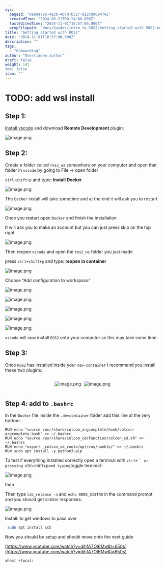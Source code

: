 ```yaml
---
sys:
  pageId: "89e0a78c-4e2b-4070-b327-d28cb0694742"
  createdTime: "2024-08-21T00:24:00.000Z"
  lastEditedTime: "2024-11-01T18:57:00.000Z"
  propFilepath: "docs/Guides/intro_to_ROS2/Getting started with ROS2.md"
title: "Getting started with ROS2"
date: "2024-11-01T18:57:00.000Z"
description: ""
tags:
  - "Onboarding"
author: "Overridden author"
draft: false
weight: 141
toc: false
icon: ""
---
```


# TODO: add wsl install

## Step 1:

[Install vscode](https://code.visualstudio.com/download) and download **Remote Development** plugin:

![image.png](https://prod-files-secure.s3.us-west-2.amazonaws.com/d518164a-d88e-44d1-a4ee-3adb3bd8bce0/efb52993-1881-4a40-b95e-6f020334f022/image.png?X-Amz-Algorithm=AWS4-HMAC-SHA256&X-Amz-Content-Sha256=UNSIGNED-PAYLOAD&X-Amz-Credential=ASIAZI2LB466TGLY6GFG%2F20250220%2Fus-west-2%2Fs3%2Faws4_request&X-Amz-Date=20250220T230750Z&X-Amz-Expires=3600&X-Amz-Security-Token=IQoJb3JpZ2luX2VjEJz%2F%2F%2F%2F%2F%2F%2F%2F%2F%2FwEaCXVzLXdlc3QtMiJIMEYCIQDmkTqhZm8%2BhBAmyWfa5Hpn0aGV6GxyMnFGkFjztfcHowIhAOQI%2FOeH73uka60a2jyT6Rqsb8ICRniuxQJcuW9qVs%2FvKogECMX%2F%2F%2F%2F%2F%2F%2F%2F%2F%2FwEQABoMNjM3NDIzMTgzODA1IgzpYWWCFZfxs1o8yh0q3AO8FMPRG7RIqtt4D3vw3GRb8e1VNFGJljc9SPDIivN5a2oPtpA6kZ16Xh2KiRHHod1ywjPPi%2BQb%2BjWLz2oaRmggAWJx5u9GbmkxyN1tmbAwlIxS7cT%2FcMZF0AyIJZgP%2B79gUbcsgloabmh1sQ2jFCunca6vQjZtxnvQSZdhsCd4yMYDe%2BrcyiRKdAEUJcVSKa1whGIxuUN9c%2FN8azRRDuk4EpLlQ6x0QE%2Bmsdz%2B3%2F%2FIYLu4o4h9sHcB4v7rJf80wmoeN1efrS1Dj%2FMwGPjAvhT99hIjOnfozvrQu5yq5YzfO2BMLmJ63rwVqXcPFKF24cCBDQV6uycUTwRKPaqIDixylFdHkz%2FtNq%2BuxnnHeRBppuKR%2BR%2FD36hwOeGS7IpTv1QDZ9NlSxfz7zkcN47gQ3fTWkq2GfEpxNGkcGkUmB%2FIINyeviz1oWQAKfQAU51vaF8h7%2Bsv0D%2BZC%2BCudLwkVWj9bAeKfy1HGPfe%2Bim9z184a8ipkfWDoydZi16OUCdr30xJfbc%2Fg%2BNs1b%2By3eG6Duwr%2B4lIOVWudzvbP3ahyBFW%2FoTbG5CvCKtPBHGd46oXxfvks2nSjil1pnJRTydPjXXSRGD5ZF25F3fgpW1GvyupdRqcjz3g9xgwwDOKDjCBjt69BjqkAeWy%2FUwSaJ3C2fB%2FEa%2F1HCD5TsEzs%2BHBn9V%2FXhfiws7JdwcXZ78lIwIMdkxzL0DjIxGCneS0TLkFDEU5NONovyFUey3oGtwo7B1YNoV5GHrXq8V1IBJlDgwHCEuV%2BgGZTxCJ%2F8TOCD9IWPFs%2FwXPkb3WwY3KI1FbXqVvaboiIU%2BUovZwroNoiDVatzG1qPHFT0pFyUbISdGfne6z6ZO4BYT6nqnZ&X-Amz-Signature=5ac90866b403a006800bc46db9e6056f563b5c661edf13038f772d7dcf7c2f06&X-Amz-SignedHeaders=host&x-id=GetObject)

## Step 2:

Create a folder called `ros2_ws` somewhere on your computer and open that folder in `vscode` by going to File → open folder 

`ctrl+shift+p` and type: **Install Docker**

![image.png](https://prod-files-secure.s3.us-west-2.amazonaws.com/d518164a-d88e-44d1-a4ee-3adb3bd8bce0/2269dc0e-1cd5-47ff-bceb-c04ad9b2eab0/image.png?X-Amz-Algorithm=AWS4-HMAC-SHA256&X-Amz-Content-Sha256=UNSIGNED-PAYLOAD&X-Amz-Credential=ASIAZI2LB466TGLY6GFG%2F20250220%2Fus-west-2%2Fs3%2Faws4_request&X-Amz-Date=20250220T230750Z&X-Amz-Expires=3600&X-Amz-Security-Token=IQoJb3JpZ2luX2VjEJz%2F%2F%2F%2F%2F%2F%2F%2F%2F%2FwEaCXVzLXdlc3QtMiJIMEYCIQDmkTqhZm8%2BhBAmyWfa5Hpn0aGV6GxyMnFGkFjztfcHowIhAOQI%2FOeH73uka60a2jyT6Rqsb8ICRniuxQJcuW9qVs%2FvKogECMX%2F%2F%2F%2F%2F%2F%2F%2F%2F%2FwEQABoMNjM3NDIzMTgzODA1IgzpYWWCFZfxs1o8yh0q3AO8FMPRG7RIqtt4D3vw3GRb8e1VNFGJljc9SPDIivN5a2oPtpA6kZ16Xh2KiRHHod1ywjPPi%2BQb%2BjWLz2oaRmggAWJx5u9GbmkxyN1tmbAwlIxS7cT%2FcMZF0AyIJZgP%2B79gUbcsgloabmh1sQ2jFCunca6vQjZtxnvQSZdhsCd4yMYDe%2BrcyiRKdAEUJcVSKa1whGIxuUN9c%2FN8azRRDuk4EpLlQ6x0QE%2Bmsdz%2B3%2F%2FIYLu4o4h9sHcB4v7rJf80wmoeN1efrS1Dj%2FMwGPjAvhT99hIjOnfozvrQu5yq5YzfO2BMLmJ63rwVqXcPFKF24cCBDQV6uycUTwRKPaqIDixylFdHkz%2FtNq%2BuxnnHeRBppuKR%2BR%2FD36hwOeGS7IpTv1QDZ9NlSxfz7zkcN47gQ3fTWkq2GfEpxNGkcGkUmB%2FIINyeviz1oWQAKfQAU51vaF8h7%2Bsv0D%2BZC%2BCudLwkVWj9bAeKfy1HGPfe%2Bim9z184a8ipkfWDoydZi16OUCdr30xJfbc%2Fg%2BNs1b%2By3eG6Duwr%2B4lIOVWudzvbP3ahyBFW%2FoTbG5CvCKtPBHGd46oXxfvks2nSjil1pnJRTydPjXXSRGD5ZF25F3fgpW1GvyupdRqcjz3g9xgwwDOKDjCBjt69BjqkAeWy%2FUwSaJ3C2fB%2FEa%2F1HCD5TsEzs%2BHBn9V%2FXhfiws7JdwcXZ78lIwIMdkxzL0DjIxGCneS0TLkFDEU5NONovyFUey3oGtwo7B1YNoV5GHrXq8V1IBJlDgwHCEuV%2BgGZTxCJ%2F8TOCD9IWPFs%2FwXPkb3WwY3KI1FbXqVvaboiIU%2BUovZwroNoiDVatzG1qPHFT0pFyUbISdGfne6z6ZO4BYT6nqnZ&X-Amz-Signature=e95e1e0f4ba9270ab152950a084403dc88462e59649abfcb4b3d35a2816dbebc&X-Amz-SignedHeaders=host&x-id=GetObject)

The `Docker` install will take sometime and at the end it will ask you to restart

![image.png](https://prod-files-secure.s3.us-west-2.amazonaws.com/d518164a-d88e-44d1-a4ee-3adb3bd8bce0/ed233f78-be33-4b1f-b89c-9c346c0e961e/image.png?X-Amz-Algorithm=AWS4-HMAC-SHA256&X-Amz-Content-Sha256=UNSIGNED-PAYLOAD&X-Amz-Credential=ASIAZI2LB466TGLY6GFG%2F20250220%2Fus-west-2%2Fs3%2Faws4_request&X-Amz-Date=20250220T230750Z&X-Amz-Expires=3600&X-Amz-Security-Token=IQoJb3JpZ2luX2VjEJz%2F%2F%2F%2F%2F%2F%2F%2F%2F%2FwEaCXVzLXdlc3QtMiJIMEYCIQDmkTqhZm8%2BhBAmyWfa5Hpn0aGV6GxyMnFGkFjztfcHowIhAOQI%2FOeH73uka60a2jyT6Rqsb8ICRniuxQJcuW9qVs%2FvKogECMX%2F%2F%2F%2F%2F%2F%2F%2F%2F%2FwEQABoMNjM3NDIzMTgzODA1IgzpYWWCFZfxs1o8yh0q3AO8FMPRG7RIqtt4D3vw3GRb8e1VNFGJljc9SPDIivN5a2oPtpA6kZ16Xh2KiRHHod1ywjPPi%2BQb%2BjWLz2oaRmggAWJx5u9GbmkxyN1tmbAwlIxS7cT%2FcMZF0AyIJZgP%2B79gUbcsgloabmh1sQ2jFCunca6vQjZtxnvQSZdhsCd4yMYDe%2BrcyiRKdAEUJcVSKa1whGIxuUN9c%2FN8azRRDuk4EpLlQ6x0QE%2Bmsdz%2B3%2F%2FIYLu4o4h9sHcB4v7rJf80wmoeN1efrS1Dj%2FMwGPjAvhT99hIjOnfozvrQu5yq5YzfO2BMLmJ63rwVqXcPFKF24cCBDQV6uycUTwRKPaqIDixylFdHkz%2FtNq%2BuxnnHeRBppuKR%2BR%2FD36hwOeGS7IpTv1QDZ9NlSxfz7zkcN47gQ3fTWkq2GfEpxNGkcGkUmB%2FIINyeviz1oWQAKfQAU51vaF8h7%2Bsv0D%2BZC%2BCudLwkVWj9bAeKfy1HGPfe%2Bim9z184a8ipkfWDoydZi16OUCdr30xJfbc%2Fg%2BNs1b%2By3eG6Duwr%2B4lIOVWudzvbP3ahyBFW%2FoTbG5CvCKtPBHGd46oXxfvks2nSjil1pnJRTydPjXXSRGD5ZF25F3fgpW1GvyupdRqcjz3g9xgwwDOKDjCBjt69BjqkAeWy%2FUwSaJ3C2fB%2FEa%2F1HCD5TsEzs%2BHBn9V%2FXhfiws7JdwcXZ78lIwIMdkxzL0DjIxGCneS0TLkFDEU5NONovyFUey3oGtwo7B1YNoV5GHrXq8V1IBJlDgwHCEuV%2BgGZTxCJ%2F8TOCD9IWPFs%2FwXPkb3WwY3KI1FbXqVvaboiIU%2BUovZwroNoiDVatzG1qPHFT0pFyUbISdGfne6z6ZO4BYT6nqnZ&X-Amz-Signature=0cfd4f2ac0b36eaa891d0366494983b3b4dfafd186c4571b121c7969c8682ef5&X-Amz-SignedHeaders=host&x-id=GetObject)

Once you restart open `Docker` and finish the installation

It will ask you to make an account but you can just press skip on the top right

![image.png](https://prod-files-secure.s3.us-west-2.amazonaws.com/d518164a-d88e-44d1-a4ee-3adb3bd8bce0/21010ad9-1659-4fd9-9f59-9932a09b2a3d/image.png?X-Amz-Algorithm=AWS4-HMAC-SHA256&X-Amz-Content-Sha256=UNSIGNED-PAYLOAD&X-Amz-Credential=ASIAZI2LB466TGLY6GFG%2F20250220%2Fus-west-2%2Fs3%2Faws4_request&X-Amz-Date=20250220T230750Z&X-Amz-Expires=3600&X-Amz-Security-Token=IQoJb3JpZ2luX2VjEJz%2F%2F%2F%2F%2F%2F%2F%2F%2F%2FwEaCXVzLXdlc3QtMiJIMEYCIQDmkTqhZm8%2BhBAmyWfa5Hpn0aGV6GxyMnFGkFjztfcHowIhAOQI%2FOeH73uka60a2jyT6Rqsb8ICRniuxQJcuW9qVs%2FvKogECMX%2F%2F%2F%2F%2F%2F%2F%2F%2F%2FwEQABoMNjM3NDIzMTgzODA1IgzpYWWCFZfxs1o8yh0q3AO8FMPRG7RIqtt4D3vw3GRb8e1VNFGJljc9SPDIivN5a2oPtpA6kZ16Xh2KiRHHod1ywjPPi%2BQb%2BjWLz2oaRmggAWJx5u9GbmkxyN1tmbAwlIxS7cT%2FcMZF0AyIJZgP%2B79gUbcsgloabmh1sQ2jFCunca6vQjZtxnvQSZdhsCd4yMYDe%2BrcyiRKdAEUJcVSKa1whGIxuUN9c%2FN8azRRDuk4EpLlQ6x0QE%2Bmsdz%2B3%2F%2FIYLu4o4h9sHcB4v7rJf80wmoeN1efrS1Dj%2FMwGPjAvhT99hIjOnfozvrQu5yq5YzfO2BMLmJ63rwVqXcPFKF24cCBDQV6uycUTwRKPaqIDixylFdHkz%2FtNq%2BuxnnHeRBppuKR%2BR%2FD36hwOeGS7IpTv1QDZ9NlSxfz7zkcN47gQ3fTWkq2GfEpxNGkcGkUmB%2FIINyeviz1oWQAKfQAU51vaF8h7%2Bsv0D%2BZC%2BCudLwkVWj9bAeKfy1HGPfe%2Bim9z184a8ipkfWDoydZi16OUCdr30xJfbc%2Fg%2BNs1b%2By3eG6Duwr%2B4lIOVWudzvbP3ahyBFW%2FoTbG5CvCKtPBHGd46oXxfvks2nSjil1pnJRTydPjXXSRGD5ZF25F3fgpW1GvyupdRqcjz3g9xgwwDOKDjCBjt69BjqkAeWy%2FUwSaJ3C2fB%2FEa%2F1HCD5TsEzs%2BHBn9V%2FXhfiws7JdwcXZ78lIwIMdkxzL0DjIxGCneS0TLkFDEU5NONovyFUey3oGtwo7B1YNoV5GHrXq8V1IBJlDgwHCEuV%2BgGZTxCJ%2F8TOCD9IWPFs%2FwXPkb3WwY3KI1FbXqVvaboiIU%2BUovZwroNoiDVatzG1qPHFT0pFyUbISdGfne6z6ZO4BYT6nqnZ&X-Amz-Signature=58c6b3c786316439613185ae76e4f035ac47d5b9e0de2393a3223a85f1bbdb80&X-Amz-SignedHeaders=host&x-id=GetObject)

Then reopen `vscode` and open the `ros2_ws` folder you just made

press `ctrl+shift+p` and type: **reopen in container**

![image.png](https://prod-files-secure.s3.us-west-2.amazonaws.com/d518164a-d88e-44d1-a4ee-3adb3bd8bce0/4e93b8c2-41ad-488c-8095-c74205196118/image.png?X-Amz-Algorithm=AWS4-HMAC-SHA256&X-Amz-Content-Sha256=UNSIGNED-PAYLOAD&X-Amz-Credential=ASIAZI2LB466TGLY6GFG%2F20250220%2Fus-west-2%2Fs3%2Faws4_request&X-Amz-Date=20250220T230750Z&X-Amz-Expires=3600&X-Amz-Security-Token=IQoJb3JpZ2luX2VjEJz%2F%2F%2F%2F%2F%2F%2F%2F%2F%2FwEaCXVzLXdlc3QtMiJIMEYCIQDmkTqhZm8%2BhBAmyWfa5Hpn0aGV6GxyMnFGkFjztfcHowIhAOQI%2FOeH73uka60a2jyT6Rqsb8ICRniuxQJcuW9qVs%2FvKogECMX%2F%2F%2F%2F%2F%2F%2F%2F%2F%2FwEQABoMNjM3NDIzMTgzODA1IgzpYWWCFZfxs1o8yh0q3AO8FMPRG7RIqtt4D3vw3GRb8e1VNFGJljc9SPDIivN5a2oPtpA6kZ16Xh2KiRHHod1ywjPPi%2BQb%2BjWLz2oaRmggAWJx5u9GbmkxyN1tmbAwlIxS7cT%2FcMZF0AyIJZgP%2B79gUbcsgloabmh1sQ2jFCunca6vQjZtxnvQSZdhsCd4yMYDe%2BrcyiRKdAEUJcVSKa1whGIxuUN9c%2FN8azRRDuk4EpLlQ6x0QE%2Bmsdz%2B3%2F%2FIYLu4o4h9sHcB4v7rJf80wmoeN1efrS1Dj%2FMwGPjAvhT99hIjOnfozvrQu5yq5YzfO2BMLmJ63rwVqXcPFKF24cCBDQV6uycUTwRKPaqIDixylFdHkz%2FtNq%2BuxnnHeRBppuKR%2BR%2FD36hwOeGS7IpTv1QDZ9NlSxfz7zkcN47gQ3fTWkq2GfEpxNGkcGkUmB%2FIINyeviz1oWQAKfQAU51vaF8h7%2Bsv0D%2BZC%2BCudLwkVWj9bAeKfy1HGPfe%2Bim9z184a8ipkfWDoydZi16OUCdr30xJfbc%2Fg%2BNs1b%2By3eG6Duwr%2B4lIOVWudzvbP3ahyBFW%2FoTbG5CvCKtPBHGd46oXxfvks2nSjil1pnJRTydPjXXSRGD5ZF25F3fgpW1GvyupdRqcjz3g9xgwwDOKDjCBjt69BjqkAeWy%2FUwSaJ3C2fB%2FEa%2F1HCD5TsEzs%2BHBn9V%2FXhfiws7JdwcXZ78lIwIMdkxzL0DjIxGCneS0TLkFDEU5NONovyFUey3oGtwo7B1YNoV5GHrXq8V1IBJlDgwHCEuV%2BgGZTxCJ%2F8TOCD9IWPFs%2FwXPkb3WwY3KI1FbXqVvaboiIU%2BUovZwroNoiDVatzG1qPHFT0pFyUbISdGfne6z6ZO4BYT6nqnZ&X-Amz-Signature=8480e9f1844fc5335f7807dae53a36f78b1b70799cf39c369d223941dc70fcbd&X-Amz-SignedHeaders=host&x-id=GetObject)

Choose “Add configuration to workspace”

![image.png](https://prod-files-secure.s3.us-west-2.amazonaws.com/d518164a-d88e-44d1-a4ee-3adb3bd8bce0/9560b282-5060-4989-ba37-97e7b2c22476/image.png?X-Amz-Algorithm=AWS4-HMAC-SHA256&X-Amz-Content-Sha256=UNSIGNED-PAYLOAD&X-Amz-Credential=ASIAZI2LB466TGLY6GFG%2F20250220%2Fus-west-2%2Fs3%2Faws4_request&X-Amz-Date=20250220T230750Z&X-Amz-Expires=3600&X-Amz-Security-Token=IQoJb3JpZ2luX2VjEJz%2F%2F%2F%2F%2F%2F%2F%2F%2F%2FwEaCXVzLXdlc3QtMiJIMEYCIQDmkTqhZm8%2BhBAmyWfa5Hpn0aGV6GxyMnFGkFjztfcHowIhAOQI%2FOeH73uka60a2jyT6Rqsb8ICRniuxQJcuW9qVs%2FvKogECMX%2F%2F%2F%2F%2F%2F%2F%2F%2F%2FwEQABoMNjM3NDIzMTgzODA1IgzpYWWCFZfxs1o8yh0q3AO8FMPRG7RIqtt4D3vw3GRb8e1VNFGJljc9SPDIivN5a2oPtpA6kZ16Xh2KiRHHod1ywjPPi%2BQb%2BjWLz2oaRmggAWJx5u9GbmkxyN1tmbAwlIxS7cT%2FcMZF0AyIJZgP%2B79gUbcsgloabmh1sQ2jFCunca6vQjZtxnvQSZdhsCd4yMYDe%2BrcyiRKdAEUJcVSKa1whGIxuUN9c%2FN8azRRDuk4EpLlQ6x0QE%2Bmsdz%2B3%2F%2FIYLu4o4h9sHcB4v7rJf80wmoeN1efrS1Dj%2FMwGPjAvhT99hIjOnfozvrQu5yq5YzfO2BMLmJ63rwVqXcPFKF24cCBDQV6uycUTwRKPaqIDixylFdHkz%2FtNq%2BuxnnHeRBppuKR%2BR%2FD36hwOeGS7IpTv1QDZ9NlSxfz7zkcN47gQ3fTWkq2GfEpxNGkcGkUmB%2FIINyeviz1oWQAKfQAU51vaF8h7%2Bsv0D%2BZC%2BCudLwkVWj9bAeKfy1HGPfe%2Bim9z184a8ipkfWDoydZi16OUCdr30xJfbc%2Fg%2BNs1b%2By3eG6Duwr%2B4lIOVWudzvbP3ahyBFW%2FoTbG5CvCKtPBHGd46oXxfvks2nSjil1pnJRTydPjXXSRGD5ZF25F3fgpW1GvyupdRqcjz3g9xgwwDOKDjCBjt69BjqkAeWy%2FUwSaJ3C2fB%2FEa%2F1HCD5TsEzs%2BHBn9V%2FXhfiws7JdwcXZ78lIwIMdkxzL0DjIxGCneS0TLkFDEU5NONovyFUey3oGtwo7B1YNoV5GHrXq8V1IBJlDgwHCEuV%2BgGZTxCJ%2F8TOCD9IWPFs%2FwXPkb3WwY3KI1FbXqVvaboiIU%2BUovZwroNoiDVatzG1qPHFT0pFyUbISdGfne6z6ZO4BYT6nqnZ&X-Amz-Signature=67211ce1d8073fd62672f53662d800ac0cb9f5cc33b1cd7a744b4859c274dc7b&X-Amz-SignedHeaders=host&x-id=GetObject)

![image.png](https://prod-files-secure.s3.us-west-2.amazonaws.com/d518164a-d88e-44d1-a4ee-3adb3bd8bce0/2ee63f81-886b-48e8-a553-dc6e5eac99e4/image.png?X-Amz-Algorithm=AWS4-HMAC-SHA256&X-Amz-Content-Sha256=UNSIGNED-PAYLOAD&X-Amz-Credential=ASIAZI2LB466TGLY6GFG%2F20250220%2Fus-west-2%2Fs3%2Faws4_request&X-Amz-Date=20250220T230750Z&X-Amz-Expires=3600&X-Amz-Security-Token=IQoJb3JpZ2luX2VjEJz%2F%2F%2F%2F%2F%2F%2F%2F%2F%2FwEaCXVzLXdlc3QtMiJIMEYCIQDmkTqhZm8%2BhBAmyWfa5Hpn0aGV6GxyMnFGkFjztfcHowIhAOQI%2FOeH73uka60a2jyT6Rqsb8ICRniuxQJcuW9qVs%2FvKogECMX%2F%2F%2F%2F%2F%2F%2F%2F%2F%2FwEQABoMNjM3NDIzMTgzODA1IgzpYWWCFZfxs1o8yh0q3AO8FMPRG7RIqtt4D3vw3GRb8e1VNFGJljc9SPDIivN5a2oPtpA6kZ16Xh2KiRHHod1ywjPPi%2BQb%2BjWLz2oaRmggAWJx5u9GbmkxyN1tmbAwlIxS7cT%2FcMZF0AyIJZgP%2B79gUbcsgloabmh1sQ2jFCunca6vQjZtxnvQSZdhsCd4yMYDe%2BrcyiRKdAEUJcVSKa1whGIxuUN9c%2FN8azRRDuk4EpLlQ6x0QE%2Bmsdz%2B3%2F%2FIYLu4o4h9sHcB4v7rJf80wmoeN1efrS1Dj%2FMwGPjAvhT99hIjOnfozvrQu5yq5YzfO2BMLmJ63rwVqXcPFKF24cCBDQV6uycUTwRKPaqIDixylFdHkz%2FtNq%2BuxnnHeRBppuKR%2BR%2FD36hwOeGS7IpTv1QDZ9NlSxfz7zkcN47gQ3fTWkq2GfEpxNGkcGkUmB%2FIINyeviz1oWQAKfQAU51vaF8h7%2Bsv0D%2BZC%2BCudLwkVWj9bAeKfy1HGPfe%2Bim9z184a8ipkfWDoydZi16OUCdr30xJfbc%2Fg%2BNs1b%2By3eG6Duwr%2B4lIOVWudzvbP3ahyBFW%2FoTbG5CvCKtPBHGd46oXxfvks2nSjil1pnJRTydPjXXSRGD5ZF25F3fgpW1GvyupdRqcjz3g9xgwwDOKDjCBjt69BjqkAeWy%2FUwSaJ3C2fB%2FEa%2F1HCD5TsEzs%2BHBn9V%2FXhfiws7JdwcXZ78lIwIMdkxzL0DjIxGCneS0TLkFDEU5NONovyFUey3oGtwo7B1YNoV5GHrXq8V1IBJlDgwHCEuV%2BgGZTxCJ%2F8TOCD9IWPFs%2FwXPkb3WwY3KI1FbXqVvaboiIU%2BUovZwroNoiDVatzG1qPHFT0pFyUbISdGfne6z6ZO4BYT6nqnZ&X-Amz-Signature=de56e3bbbd7cbcd7b474f39f73c72e6f9a51855f98dabdb601567609cdff1206&X-Amz-SignedHeaders=host&x-id=GetObject)

![image.png](https://prod-files-secure.s3.us-west-2.amazonaws.com/d518164a-d88e-44d1-a4ee-3adb3bd8bce0/ae1580b2-b048-407e-aed9-b584224a7a04/image.png?X-Amz-Algorithm=AWS4-HMAC-SHA256&X-Amz-Content-Sha256=UNSIGNED-PAYLOAD&X-Amz-Credential=ASIAZI2LB466TGLY6GFG%2F20250220%2Fus-west-2%2Fs3%2Faws4_request&X-Amz-Date=20250220T230750Z&X-Amz-Expires=3600&X-Amz-Security-Token=IQoJb3JpZ2luX2VjEJz%2F%2F%2F%2F%2F%2F%2F%2F%2F%2FwEaCXVzLXdlc3QtMiJIMEYCIQDmkTqhZm8%2BhBAmyWfa5Hpn0aGV6GxyMnFGkFjztfcHowIhAOQI%2FOeH73uka60a2jyT6Rqsb8ICRniuxQJcuW9qVs%2FvKogECMX%2F%2F%2F%2F%2F%2F%2F%2F%2F%2FwEQABoMNjM3NDIzMTgzODA1IgzpYWWCFZfxs1o8yh0q3AO8FMPRG7RIqtt4D3vw3GRb8e1VNFGJljc9SPDIivN5a2oPtpA6kZ16Xh2KiRHHod1ywjPPi%2BQb%2BjWLz2oaRmggAWJx5u9GbmkxyN1tmbAwlIxS7cT%2FcMZF0AyIJZgP%2B79gUbcsgloabmh1sQ2jFCunca6vQjZtxnvQSZdhsCd4yMYDe%2BrcyiRKdAEUJcVSKa1whGIxuUN9c%2FN8azRRDuk4EpLlQ6x0QE%2Bmsdz%2B3%2F%2FIYLu4o4h9sHcB4v7rJf80wmoeN1efrS1Dj%2FMwGPjAvhT99hIjOnfozvrQu5yq5YzfO2BMLmJ63rwVqXcPFKF24cCBDQV6uycUTwRKPaqIDixylFdHkz%2FtNq%2BuxnnHeRBppuKR%2BR%2FD36hwOeGS7IpTv1QDZ9NlSxfz7zkcN47gQ3fTWkq2GfEpxNGkcGkUmB%2FIINyeviz1oWQAKfQAU51vaF8h7%2Bsv0D%2BZC%2BCudLwkVWj9bAeKfy1HGPfe%2Bim9z184a8ipkfWDoydZi16OUCdr30xJfbc%2Fg%2BNs1b%2By3eG6Duwr%2B4lIOVWudzvbP3ahyBFW%2FoTbG5CvCKtPBHGd46oXxfvks2nSjil1pnJRTydPjXXSRGD5ZF25F3fgpW1GvyupdRqcjz3g9xgwwDOKDjCBjt69BjqkAeWy%2FUwSaJ3C2fB%2FEa%2F1HCD5TsEzs%2BHBn9V%2FXhfiws7JdwcXZ78lIwIMdkxzL0DjIxGCneS0TLkFDEU5NONovyFUey3oGtwo7B1YNoV5GHrXq8V1IBJlDgwHCEuV%2BgGZTxCJ%2F8TOCD9IWPFs%2FwXPkb3WwY3KI1FbXqVvaboiIU%2BUovZwroNoiDVatzG1qPHFT0pFyUbISdGfne6z6ZO4BYT6nqnZ&X-Amz-Signature=92fb3d81e600492950d6e47a7cfa28d2c2d3c6594fd817fb214f9e8cc7fc8132&X-Amz-SignedHeaders=host&x-id=GetObject)

![image.png](https://prod-files-secure.s3.us-west-2.amazonaws.com/d518164a-d88e-44d1-a4ee-3adb3bd8bce0/53255b28-f75e-430f-b9e3-c0ac8577e42b/image.png?X-Amz-Algorithm=AWS4-HMAC-SHA256&X-Amz-Content-Sha256=UNSIGNED-PAYLOAD&X-Amz-Credential=ASIAZI2LB466TGLY6GFG%2F20250220%2Fus-west-2%2Fs3%2Faws4_request&X-Amz-Date=20250220T230750Z&X-Amz-Expires=3600&X-Amz-Security-Token=IQoJb3JpZ2luX2VjEJz%2F%2F%2F%2F%2F%2F%2F%2F%2F%2FwEaCXVzLXdlc3QtMiJIMEYCIQDmkTqhZm8%2BhBAmyWfa5Hpn0aGV6GxyMnFGkFjztfcHowIhAOQI%2FOeH73uka60a2jyT6Rqsb8ICRniuxQJcuW9qVs%2FvKogECMX%2F%2F%2F%2F%2F%2F%2F%2F%2F%2FwEQABoMNjM3NDIzMTgzODA1IgzpYWWCFZfxs1o8yh0q3AO8FMPRG7RIqtt4D3vw3GRb8e1VNFGJljc9SPDIivN5a2oPtpA6kZ16Xh2KiRHHod1ywjPPi%2BQb%2BjWLz2oaRmggAWJx5u9GbmkxyN1tmbAwlIxS7cT%2FcMZF0AyIJZgP%2B79gUbcsgloabmh1sQ2jFCunca6vQjZtxnvQSZdhsCd4yMYDe%2BrcyiRKdAEUJcVSKa1whGIxuUN9c%2FN8azRRDuk4EpLlQ6x0QE%2Bmsdz%2B3%2F%2FIYLu4o4h9sHcB4v7rJf80wmoeN1efrS1Dj%2FMwGPjAvhT99hIjOnfozvrQu5yq5YzfO2BMLmJ63rwVqXcPFKF24cCBDQV6uycUTwRKPaqIDixylFdHkz%2FtNq%2BuxnnHeRBppuKR%2BR%2FD36hwOeGS7IpTv1QDZ9NlSxfz7zkcN47gQ3fTWkq2GfEpxNGkcGkUmB%2FIINyeviz1oWQAKfQAU51vaF8h7%2Bsv0D%2BZC%2BCudLwkVWj9bAeKfy1HGPfe%2Bim9z184a8ipkfWDoydZi16OUCdr30xJfbc%2Fg%2BNs1b%2By3eG6Duwr%2B4lIOVWudzvbP3ahyBFW%2FoTbG5CvCKtPBHGd46oXxfvks2nSjil1pnJRTydPjXXSRGD5ZF25F3fgpW1GvyupdRqcjz3g9xgwwDOKDjCBjt69BjqkAeWy%2FUwSaJ3C2fB%2FEa%2F1HCD5TsEzs%2BHBn9V%2FXhfiws7JdwcXZ78lIwIMdkxzL0DjIxGCneS0TLkFDEU5NONovyFUey3oGtwo7B1YNoV5GHrXq8V1IBJlDgwHCEuV%2BgGZTxCJ%2F8TOCD9IWPFs%2FwXPkb3WwY3KI1FbXqVvaboiIU%2BUovZwroNoiDVatzG1qPHFT0pFyUbISdGfne6z6ZO4BYT6nqnZ&X-Amz-Signature=6ff21a0ca1bbdf8f1fe358805722f7ea0100ea6c9e55ec06f73dd5a2ca74480f&X-Amz-SignedHeaders=host&x-id=GetObject)

![image.png](https://prod-files-secure.s3.us-west-2.amazonaws.com/d518164a-d88e-44d1-a4ee-3adb3bd8bce0/7c562767-5af9-4ffb-97d1-327bcdf4ee00/image.png?X-Amz-Algorithm=AWS4-HMAC-SHA256&X-Amz-Content-Sha256=UNSIGNED-PAYLOAD&X-Amz-Credential=ASIAZI2LB466TGLY6GFG%2F20250220%2Fus-west-2%2Fs3%2Faws4_request&X-Amz-Date=20250220T230750Z&X-Amz-Expires=3600&X-Amz-Security-Token=IQoJb3JpZ2luX2VjEJz%2F%2F%2F%2F%2F%2F%2F%2F%2F%2FwEaCXVzLXdlc3QtMiJIMEYCIQDmkTqhZm8%2BhBAmyWfa5Hpn0aGV6GxyMnFGkFjztfcHowIhAOQI%2FOeH73uka60a2jyT6Rqsb8ICRniuxQJcuW9qVs%2FvKogECMX%2F%2F%2F%2F%2F%2F%2F%2F%2F%2FwEQABoMNjM3NDIzMTgzODA1IgzpYWWCFZfxs1o8yh0q3AO8FMPRG7RIqtt4D3vw3GRb8e1VNFGJljc9SPDIivN5a2oPtpA6kZ16Xh2KiRHHod1ywjPPi%2BQb%2BjWLz2oaRmggAWJx5u9GbmkxyN1tmbAwlIxS7cT%2FcMZF0AyIJZgP%2B79gUbcsgloabmh1sQ2jFCunca6vQjZtxnvQSZdhsCd4yMYDe%2BrcyiRKdAEUJcVSKa1whGIxuUN9c%2FN8azRRDuk4EpLlQ6x0QE%2Bmsdz%2B3%2F%2FIYLu4o4h9sHcB4v7rJf80wmoeN1efrS1Dj%2FMwGPjAvhT99hIjOnfozvrQu5yq5YzfO2BMLmJ63rwVqXcPFKF24cCBDQV6uycUTwRKPaqIDixylFdHkz%2FtNq%2BuxnnHeRBppuKR%2BR%2FD36hwOeGS7IpTv1QDZ9NlSxfz7zkcN47gQ3fTWkq2GfEpxNGkcGkUmB%2FIINyeviz1oWQAKfQAU51vaF8h7%2Bsv0D%2BZC%2BCudLwkVWj9bAeKfy1HGPfe%2Bim9z184a8ipkfWDoydZi16OUCdr30xJfbc%2Fg%2BNs1b%2By3eG6Duwr%2B4lIOVWudzvbP3ahyBFW%2FoTbG5CvCKtPBHGd46oXxfvks2nSjil1pnJRTydPjXXSRGD5ZF25F3fgpW1GvyupdRqcjz3g9xgwwDOKDjCBjt69BjqkAeWy%2FUwSaJ3C2fB%2FEa%2F1HCD5TsEzs%2BHBn9V%2FXhfiws7JdwcXZ78lIwIMdkxzL0DjIxGCneS0TLkFDEU5NONovyFUey3oGtwo7B1YNoV5GHrXq8V1IBJlDgwHCEuV%2BgGZTxCJ%2F8TOCD9IWPFs%2FwXPkb3WwY3KI1FbXqVvaboiIU%2BUovZwroNoiDVatzG1qPHFT0pFyUbISdGfne6z6ZO4BYT6nqnZ&X-Amz-Signature=34d4f68b7003d1d725dfc95cd94de006bf09895649f06bdd524f37dcb652670f&X-Amz-SignedHeaders=host&x-id=GetObject)

`vscode` will now install `ROS2` onto your computer so this may take some time.

## Step 3:

Once `ROS2` has installed inside your `dev-container` I recommend you install these two plugins:

<div style="display: flex;flex-direction: row; column-gap:10px; max-width: 630px;justify-content: center;">
<div>

![image.png](https://prod-files-secure.s3.us-west-2.amazonaws.com/d518164a-d88e-44d1-a4ee-3adb3bd8bce0/3fc3d550-5a54-4ba1-ba6b-faa01cdb7369/image.png?X-Amz-Algorithm=AWS4-HMAC-SHA256&X-Amz-Content-Sha256=UNSIGNED-PAYLOAD&X-Amz-Credential=ASIAZI2LB466QOQDJHYT%2F20250220%2Fus-west-2%2Fs3%2Faws4_request&X-Amz-Date=20250220T230752Z&X-Amz-Expires=3600&X-Amz-Security-Token=IQoJb3JpZ2luX2VjEJz%2F%2F%2F%2F%2F%2F%2F%2F%2F%2FwEaCXVzLXdlc3QtMiJHMEUCIB2GObM%2F0KgALN74lCOs6kT2LUSCoML5O2lkYdCDkhwHAiEAoHS%2B6vB6V5S2Z6vyjTsCWmbgDQ5kfkLlzZKV1S6qV%2FcqiAQIxf%2F%2F%2F%2F%2F%2F%2F%2F%2F%2FARAAGgw2Mzc0MjMxODM4MDUiDM%2BF9A0RLYXszQvbhCrcAx%2FLizKqeCxU0vDmWLWn8D%2ByG3sYEE2c%2Fomf9yPv2cdce5gTuGBLW7QEPVbRJhO1B%2FFbV78z9Y5wqkkaiDgyJq3%2B%2FIzja0x%2FAWWJjsk8wQaxctThzirM1%2BO0BaziY0nKz8q70EyxiV%2F5VON%2Bo%2BqbpTY6w%2FvfMhfq8Xhp7oHSNCrCD8xFtpE74iaAL8xHV%2F3%2F3fmEF0cdm7XwA%2FBBfd2vkhWvd2eIed8rUNvug8Ox7L0JUP4ua4NKcnXClLLIWikiZuhFwemwirsEMa0%2FSKruyNsxpcZBbs1WnTpLrVbj2SIuERWA1GfLSe8z0rsFTCxs7IoGU0WgNbbm8iqPxuDWK1iSu%2BIizVuy7AvfkCfmpWzBCWUJ3546kW8OhYA04NgCn3dGmRqFzSPL3LxozDOQPYSMDTirqafZhpDZSGqjCTJDD6X7XvBE03%2BMTuuuOKmUk%2FlLS6K5WG6Ybr9k1%2B%2BqlE%2B1Awal1YB37xazDKMKKzCMa3BBC7IP%2FxLnF73WLeJTvf2oiQmJMtyXmLzowyWWW4qh2JfeAmKTwdtGRQfgd8X3AJ%2BYEEH%2BdJvKgBIcXyaTRLIeLzU%2FL%2BnC7AkJjvh69VXrWOyr54XMpbGJ0482d38UwcJki6O5wZ6ZX6m%2BMM2N3r0GOqUBjYHYLX40jS8rjvkeKM8mo3xaEjTdUDCisD7CQbW4CCwvNmklfCK0LwkdMuv%2B1T%2BZ%2FQydDVdNDl76IRmPqxF1nG3cKYdoBQgbppDUJVlbx631qL88HKmQd7SwujCoZF3W%2BTPv1hCCaD0Dn1cMtHp9Nuaro1AKBMk0qfmiUhSusT%2BsxxuZRJYFd0hJ0%2B2XJ18T5ZlLNH2MnxfRuZOMq6%2FdbhG7fmV2&X-Amz-Signature=db585fcca07895b791861bdf821385da70b2426119acee40e7b766a5bc16659b&X-Amz-SignedHeaders=host&x-id=GetObject)

</div>
<div>

![image.png](https://prod-files-secure.s3.us-west-2.amazonaws.com/d518164a-d88e-44d1-a4ee-3adb3bd8bce0/d994cc66-13c2-4093-a5a3-f84cf4601a82/image.png?X-Amz-Algorithm=AWS4-HMAC-SHA256&X-Amz-Content-Sha256=UNSIGNED-PAYLOAD&X-Amz-Credential=ASIAZI2LB4666V7YCR7W%2F20250220%2Fus-west-2%2Fs3%2Faws4_request&X-Amz-Date=20250220T230752Z&X-Amz-Expires=3600&X-Amz-Security-Token=IQoJb3JpZ2luX2VjEJz%2F%2F%2F%2F%2F%2F%2F%2F%2F%2FwEaCXVzLXdlc3QtMiJGMEQCIAkwFZ8OEMERnLWDCQvfVznL9Kuiowmyd7k75szjj03CAiAvi6Yjyeu6qk3UUHX1MGvX5XKJUQYhMazXZkPVvxB%2BTSqIBAjF%2F%2F%2F%2F%2F%2F%2F%2F%2F%2F8BEAAaDDYzNzQyMzE4MzgwNSIM3bQ4U6Oc9jDkFEayKtwDTkG%2FO2Cglzrk55shmjHN%2FA9HnGJM%2Fi86RCBecFHoBpRRrq6nxEEi997gReaqztdDWLGhjyWBtxQI7xlzNlyD4Y1%2FNjTviT3SPa9tA2flQ8Qmb1lH9BuxXS9Ukl%2BeG2ImAFBVei0tVmL5tlBKCu%2BYfajWjNuNd2rZkXbB1j9JkZxKIVtQ8BQWPg30MVMgjYNNl6pqsdcpMhjxrcVXI0ohWEocMNcGNIyMndw63YGsTfMHpE2FQD5iUG5SmulhtaM9UsNuKr0BSG9QXF21voxXNaCS9WgLesX9jDEiPD%2FTe%2F%2BsbHurvipAEd6IkHApVr%2BHIcLN6tLz3GjCUFS%2BT%2B%2FZvtF5pRGv4XIPKgOxJY2GuKfW2fRY1TF9rxJBj7DwkwwTOSAyMN%2FIwuR07rJeCbZ3%2FIybWmhUzbTn5ko6rHIOh4xGgcSdU1DEuwlvXz5Va%2B0A3v0zCwIhkgGwghPpTIIZlJn1srlJH1FmTtBGh2QjI42UgIDkvyUttZBUNILcL2G8%2BfOJZX%2FgIT%2F2qr26gTauwZfS%2FBLR91OITqkDCLeJCOo5tjKrtY%2FyHSUYPmZMQSd1u9n1lvVBkMuqiEzQYqU0zZcv8MI7Pj1mZe%2FIkgP3iZRyj8mG1tXiYG3ygWcwr43evQY6pgG%2Fp1i9L91YhGc9dnfhbrLYVCA4llFMUnRk%2FQgEI5XaRTsg%2FoNve7OpSBXAQp0xof9%2BTOLUjBHXB83Iq3nF5sWdmxBSI0T4Kue2GddAiJGrFrWlbeISdbdLIxAT0YsQpiEi6pNdyXqSU%2BOR9wfUvFB6IS56uW5mlpIAN5FdYZ9UkFWNe8psaN4PPf3lAT7s3JxYtr%2BMBnF151eSrL8tEeRADI9uI7Em&X-Amz-Signature=61320f640d05da8367b6dcfa189ec5501afe2f3a8053a92ece62d69552783fd2&X-Amz-SignedHeaders=host&x-id=GetObject)

</div>
</div>

## Step 4: add to `.bashrc`

In the `Docker` file inside the `.devcontainer` folder add this line at the very bottom: 

```docker
RUN echo "source /usr/share/colcon_argcomplete/hook/colcon-argcomplete.bash" >> ~/.bashrc
RUN echo "source /usr/share/colcon_cd/function/colcon_cd.sh" >> ~/.bashrc
RUN echo "export _colcon_cd_root=/opt/ros/humble/" >> ~/.bashrc
RUN sudo apt install -y python3-pip 
```

To test if everything installed correctly open a terminal with `ctrl+`` or pressing `ctrl+shift+p` and typing `toggle terminal`:

![image.png](https://prod-files-secure.s3.us-west-2.amazonaws.com/d518164a-d88e-44d1-a4ee-3adb3bd8bce0/6a4943d8-b04e-4c02-9a58-775f3384d1a5/image.png?X-Amz-Algorithm=AWS4-HMAC-SHA256&X-Amz-Content-Sha256=UNSIGNED-PAYLOAD&X-Amz-Credential=ASIAZI2LB466TGLY6GFG%2F20250220%2Fus-west-2%2Fs3%2Faws4_request&X-Amz-Date=20250220T230750Z&X-Amz-Expires=3600&X-Amz-Security-Token=IQoJb3JpZ2luX2VjEJz%2F%2F%2F%2F%2F%2F%2F%2F%2F%2FwEaCXVzLXdlc3QtMiJIMEYCIQDmkTqhZm8%2BhBAmyWfa5Hpn0aGV6GxyMnFGkFjztfcHowIhAOQI%2FOeH73uka60a2jyT6Rqsb8ICRniuxQJcuW9qVs%2FvKogECMX%2F%2F%2F%2F%2F%2F%2F%2F%2F%2FwEQABoMNjM3NDIzMTgzODA1IgzpYWWCFZfxs1o8yh0q3AO8FMPRG7RIqtt4D3vw3GRb8e1VNFGJljc9SPDIivN5a2oPtpA6kZ16Xh2KiRHHod1ywjPPi%2BQb%2BjWLz2oaRmggAWJx5u9GbmkxyN1tmbAwlIxS7cT%2FcMZF0AyIJZgP%2B79gUbcsgloabmh1sQ2jFCunca6vQjZtxnvQSZdhsCd4yMYDe%2BrcyiRKdAEUJcVSKa1whGIxuUN9c%2FN8azRRDuk4EpLlQ6x0QE%2Bmsdz%2B3%2F%2FIYLu4o4h9sHcB4v7rJf80wmoeN1efrS1Dj%2FMwGPjAvhT99hIjOnfozvrQu5yq5YzfO2BMLmJ63rwVqXcPFKF24cCBDQV6uycUTwRKPaqIDixylFdHkz%2FtNq%2BuxnnHeRBppuKR%2BR%2FD36hwOeGS7IpTv1QDZ9NlSxfz7zkcN47gQ3fTWkq2GfEpxNGkcGkUmB%2FIINyeviz1oWQAKfQAU51vaF8h7%2Bsv0D%2BZC%2BCudLwkVWj9bAeKfy1HGPfe%2Bim9z184a8ipkfWDoydZi16OUCdr30xJfbc%2Fg%2BNs1b%2By3eG6Duwr%2B4lIOVWudzvbP3ahyBFW%2FoTbG5CvCKtPBHGd46oXxfvks2nSjil1pnJRTydPjXXSRGD5ZF25F3fgpW1GvyupdRqcjz3g9xgwwDOKDjCBjt69BjqkAeWy%2FUwSaJ3C2fB%2FEa%2F1HCD5TsEzs%2BHBn9V%2FXhfiws7JdwcXZ78lIwIMdkxzL0DjIxGCneS0TLkFDEU5NONovyFUey3oGtwo7B1YNoV5GHrXq8V1IBJlDgwHCEuV%2BgGZTxCJ%2F8TOCD9IWPFs%2FwXPkb3WwY3KI1FbXqVvaboiIU%2BUovZwroNoiDVatzG1qPHFT0pFyUbISdGfne6z6ZO4BYT6nqnZ&X-Amz-Signature=d7c899ee0401770b8dd089bde668cf12e616011a9909987784214ee6762f050d&X-Amz-SignedHeaders=host&x-id=GetObject)

then 

Then type `lsb_release -a` and `echo $ROS_DISTRO` in the command prompt and you should get similar responses:

![image.png](https://prod-files-secure.s3.us-west-2.amazonaws.com/d518164a-d88e-44d1-a4ee-3adb3bd8bce0/3e635dec-a805-4e85-8b9e-d000e5b71a4e/image.png?X-Amz-Algorithm=AWS4-HMAC-SHA256&X-Amz-Content-Sha256=UNSIGNED-PAYLOAD&X-Amz-Credential=ASIAZI2LB466TGLY6GFG%2F20250220%2Fus-west-2%2Fs3%2Faws4_request&X-Amz-Date=20250220T230750Z&X-Amz-Expires=3600&X-Amz-Security-Token=IQoJb3JpZ2luX2VjEJz%2F%2F%2F%2F%2F%2F%2F%2F%2F%2FwEaCXVzLXdlc3QtMiJIMEYCIQDmkTqhZm8%2BhBAmyWfa5Hpn0aGV6GxyMnFGkFjztfcHowIhAOQI%2FOeH73uka60a2jyT6Rqsb8ICRniuxQJcuW9qVs%2FvKogECMX%2F%2F%2F%2F%2F%2F%2F%2F%2F%2FwEQABoMNjM3NDIzMTgzODA1IgzpYWWCFZfxs1o8yh0q3AO8FMPRG7RIqtt4D3vw3GRb8e1VNFGJljc9SPDIivN5a2oPtpA6kZ16Xh2KiRHHod1ywjPPi%2BQb%2BjWLz2oaRmggAWJx5u9GbmkxyN1tmbAwlIxS7cT%2FcMZF0AyIJZgP%2B79gUbcsgloabmh1sQ2jFCunca6vQjZtxnvQSZdhsCd4yMYDe%2BrcyiRKdAEUJcVSKa1whGIxuUN9c%2FN8azRRDuk4EpLlQ6x0QE%2Bmsdz%2B3%2F%2FIYLu4o4h9sHcB4v7rJf80wmoeN1efrS1Dj%2FMwGPjAvhT99hIjOnfozvrQu5yq5YzfO2BMLmJ63rwVqXcPFKF24cCBDQV6uycUTwRKPaqIDixylFdHkz%2FtNq%2BuxnnHeRBppuKR%2BR%2FD36hwOeGS7IpTv1QDZ9NlSxfz7zkcN47gQ3fTWkq2GfEpxNGkcGkUmB%2FIINyeviz1oWQAKfQAU51vaF8h7%2Bsv0D%2BZC%2BCudLwkVWj9bAeKfy1HGPfe%2Bim9z184a8ipkfWDoydZi16OUCdr30xJfbc%2Fg%2BNs1b%2By3eG6Duwr%2B4lIOVWudzvbP3ahyBFW%2FoTbG5CvCKtPBHGd46oXxfvks2nSjil1pnJRTydPjXXSRGD5ZF25F3fgpW1GvyupdRqcjz3g9xgwwDOKDjCBjt69BjqkAeWy%2FUwSaJ3C2fB%2FEa%2F1HCD5TsEzs%2BHBn9V%2FXhfiws7JdwcXZ78lIwIMdkxzL0DjIxGCneS0TLkFDEU5NONovyFUey3oGtwo7B1YNoV5GHrXq8V1IBJlDgwHCEuV%2BgGZTxCJ%2F8TOCD9IWPFs%2FwXPkb3WwY3KI1FbXqVvaboiIU%2BUovZwroNoiDVatzG1qPHFT0pFyUbISdGfne6z6ZO4BYT6nqnZ&X-Amz-Signature=ed78b6e71400cc5523503b689486d8aacec5348a196fe5e771cf540f42734a74&X-Amz-SignedHeaders=host&x-id=GetObject)

Install:  to get windows to pass over

```bash
 sudo apt install xcb
```

Now you should be setup and should move onto the next guide 

[https://www.youtube.com/watch?v=dihfA7Ol6Mw&t=650s](https://www.youtube.com/watch?v=dihfA7Ol6Mw&t=650s)

```python
xhost +local:
```
